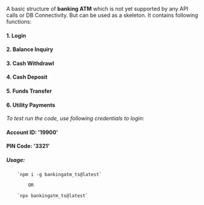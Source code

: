 A basic structure of **banking ATM** which is not yet supported by any API calls or DB Connectivity.
But can be used as a skeleton. It contains following functions:
#### 1. Login
#### 2. Balance Inquiry
#### 3. Cash Withdrawl
#### 4. Cash Deposit
#### 5. Funds Transfer
#### 6. Utility Payments

_To test run the code, use following credentials to login:_
#### Account ID: '19900'
#### PIN Code: '3321'

##### Usage: 
        `npm i -g bankingatm_ts@latest`

            OR

        `npx bankingatm_ts@latest`
